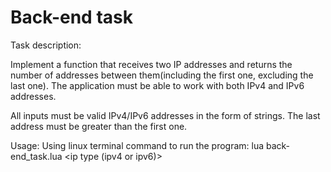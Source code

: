 # Back-end task
Task description:

Implement a function that receives two IP addresses and returns the number of addresses between them(including the first one, excluding the last one). The application must be able to work with both IPv4 and IPv6 addresses.

All inputs must be valid IPv4/IPv6 addresses in the form of strings. The last address must be greater than the first one.

Usage:
Using linux terminal command to run the program:
lua back-end_task.lua <ip type (ipv4 or ipv6)> <first address> <last address>
